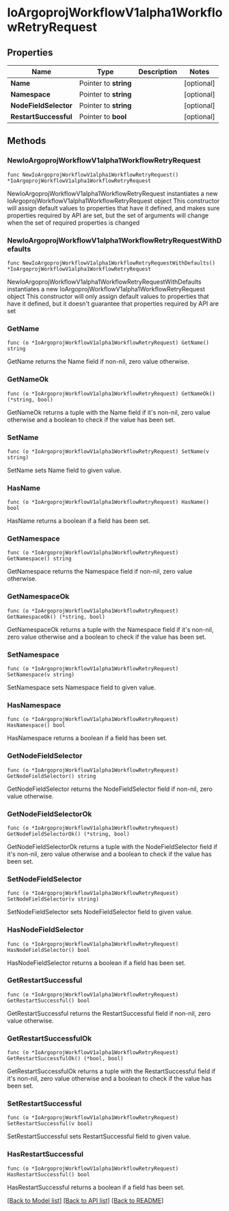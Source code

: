 # IoArgoprojWorkflowV1alpha1WorkflowRetryRequest

## Properties

Name | Type | Description | Notes
------------ | ------------- | ------------- | -------------
**Name** | Pointer to **string** |  | [optional] 
**Namespace** | Pointer to **string** |  | [optional] 
**NodeFieldSelector** | Pointer to **string** |  | [optional] 
**RestartSuccessful** | Pointer to **bool** |  | [optional] 

## Methods

### NewIoArgoprojWorkflowV1alpha1WorkflowRetryRequest

`func NewIoArgoprojWorkflowV1alpha1WorkflowRetryRequest() *IoArgoprojWorkflowV1alpha1WorkflowRetryRequest`

NewIoArgoprojWorkflowV1alpha1WorkflowRetryRequest instantiates a new IoArgoprojWorkflowV1alpha1WorkflowRetryRequest object
This constructor will assign default values to properties that have it defined,
and makes sure properties required by API are set, but the set of arguments
will change when the set of required properties is changed

### NewIoArgoprojWorkflowV1alpha1WorkflowRetryRequestWithDefaults

`func NewIoArgoprojWorkflowV1alpha1WorkflowRetryRequestWithDefaults() *IoArgoprojWorkflowV1alpha1WorkflowRetryRequest`

NewIoArgoprojWorkflowV1alpha1WorkflowRetryRequestWithDefaults instantiates a new IoArgoprojWorkflowV1alpha1WorkflowRetryRequest object
This constructor will only assign default values to properties that have it defined,
but it doesn't guarantee that properties required by API are set

### GetName

`func (o *IoArgoprojWorkflowV1alpha1WorkflowRetryRequest) GetName() string`

GetName returns the Name field if non-nil, zero value otherwise.

### GetNameOk

`func (o *IoArgoprojWorkflowV1alpha1WorkflowRetryRequest) GetNameOk() (*string, bool)`

GetNameOk returns a tuple with the Name field if it's non-nil, zero value otherwise
and a boolean to check if the value has been set.

### SetName

`func (o *IoArgoprojWorkflowV1alpha1WorkflowRetryRequest) SetName(v string)`

SetName sets Name field to given value.

### HasName

`func (o *IoArgoprojWorkflowV1alpha1WorkflowRetryRequest) HasName() bool`

HasName returns a boolean if a field has been set.

### GetNamespace

`func (o *IoArgoprojWorkflowV1alpha1WorkflowRetryRequest) GetNamespace() string`

GetNamespace returns the Namespace field if non-nil, zero value otherwise.

### GetNamespaceOk

`func (o *IoArgoprojWorkflowV1alpha1WorkflowRetryRequest) GetNamespaceOk() (*string, bool)`

GetNamespaceOk returns a tuple with the Namespace field if it's non-nil, zero value otherwise
and a boolean to check if the value has been set.

### SetNamespace

`func (o *IoArgoprojWorkflowV1alpha1WorkflowRetryRequest) SetNamespace(v string)`

SetNamespace sets Namespace field to given value.

### HasNamespace

`func (o *IoArgoprojWorkflowV1alpha1WorkflowRetryRequest) HasNamespace() bool`

HasNamespace returns a boolean if a field has been set.

### GetNodeFieldSelector

`func (o *IoArgoprojWorkflowV1alpha1WorkflowRetryRequest) GetNodeFieldSelector() string`

GetNodeFieldSelector returns the NodeFieldSelector field if non-nil, zero value otherwise.

### GetNodeFieldSelectorOk

`func (o *IoArgoprojWorkflowV1alpha1WorkflowRetryRequest) GetNodeFieldSelectorOk() (*string, bool)`

GetNodeFieldSelectorOk returns a tuple with the NodeFieldSelector field if it's non-nil, zero value otherwise
and a boolean to check if the value has been set.

### SetNodeFieldSelector

`func (o *IoArgoprojWorkflowV1alpha1WorkflowRetryRequest) SetNodeFieldSelector(v string)`

SetNodeFieldSelector sets NodeFieldSelector field to given value.

### HasNodeFieldSelector

`func (o *IoArgoprojWorkflowV1alpha1WorkflowRetryRequest) HasNodeFieldSelector() bool`

HasNodeFieldSelector returns a boolean if a field has been set.

### GetRestartSuccessful

`func (o *IoArgoprojWorkflowV1alpha1WorkflowRetryRequest) GetRestartSuccessful() bool`

GetRestartSuccessful returns the RestartSuccessful field if non-nil, zero value otherwise.

### GetRestartSuccessfulOk

`func (o *IoArgoprojWorkflowV1alpha1WorkflowRetryRequest) GetRestartSuccessfulOk() (*bool, bool)`

GetRestartSuccessfulOk returns a tuple with the RestartSuccessful field if it's non-nil, zero value otherwise
and a boolean to check if the value has been set.

### SetRestartSuccessful

`func (o *IoArgoprojWorkflowV1alpha1WorkflowRetryRequest) SetRestartSuccessful(v bool)`

SetRestartSuccessful sets RestartSuccessful field to given value.

### HasRestartSuccessful

`func (o *IoArgoprojWorkflowV1alpha1WorkflowRetryRequest) HasRestartSuccessful() bool`

HasRestartSuccessful returns a boolean if a field has been set.


[[Back to Model list]](../README.md#documentation-for-models) [[Back to API list]](../README.md#documentation-for-api-endpoints) [[Back to README]](../README.md)


